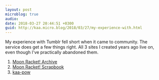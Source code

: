 ```yaml
---
layout: post
microblog: true
audio: 
date: 2018-03-27 20:44:51 +0300
guid: http://kaa.micro.blog/2018/03/27/my-experience-with.html
---
```

My experience with Tumblr fell short when it came to community. The service does get a few things right. All 3 sites I created years ago live on, even though I've practically abandoned them.

1. [Moon Racket! Archive](http://mrarchive.tumblr.com)
2. [Moon Racket! Scrapbook](http://moonracket.tumblr.com)
3. [kaa-pow](http://kaa-pow.tumblr.com)
